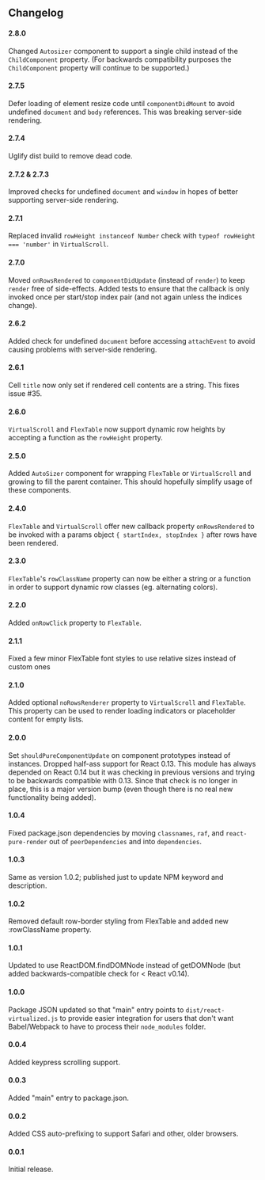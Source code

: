 Changelog
------------

#### 2.8.0
Changed `Autosizer` component to support a single child instead of the `ChildComponent` property.
(For backwards compatibility purposes the `ChildComponent` property will continue to be supported.)

#### 2.7.5
Defer loading of element resize code until `componentDidMount` to avoid undefined `document` and `body` references.
This was breaking server-side rendering.

#### 2.7.4
Uglify dist build to remove dead code.

#### 2.7.2 & 2.7.3
Improved checks for undefined `document` and `window` in hopes of better supporting server-side rendering.

#### 2.7.1
Replaced invalid `rowHeight instanceof Number` check with `typeof rowHeight === 'number'` in `VirtualScroll`.

#### 2.7.0
Moved `onRowsRendered` to `componentDidUpdate` (instead of `render`) to keep `render` free of side-effects.
Added tests to ensure that the callback is only invoked once per start/stop index pair (and not again unless the indices change).

#### 2.6.2
Added check for undefined `document` before accessing `attachEvent` to avoid causing problems with server-side rendering.

#### 2.6.1
Cell `title` now only set if rendered cell contents are a string. This fixes issue #35.

#### 2.6.0
`VirtualScroll` and `FlexTable` now support dynamic row heights by accepting a function as the `rowHeight` property.

#### 2.5.0
Added `AutoSizer` component for wrapping `FlexTable` or `VirtualScroll` and growing to fill the parent container. This should hopefully simplify usage of these components.

#### 2.4.0
`FlexTable` and `VirtualScroll` offer new callback property `onRowsRendered` to be invoked with a params object `{ startIndex, stopIndex }` after rows have been rendered.

#### 2.3.0
`FlexTable`'s `rowClassName` property can now be either a string or a function in order to support dynamic row classes (eg. alternating colors).

#### 2.2.0
Added `onRowClick` property to `FlexTable`.

#### 2.1.1
Fixed a few minor FlexTable font styles to use relative sizes instead of custom ones

#### 2.1.0
Added optional `noRowsRenderer` property to `VirtualScroll` and `FlexTable`.
This property can be used to render loading indicators or placeholder content for empty lists.

#### 2.0.0
Set `shouldPureComponentUpdate` on component prototypes instead of instances.
Dropped half-ass support for React 0.13. This module has always depended on React 0.14 but it was checking in previous versions and trying to be backwards compatible with 0.13. Since that check is no longer in place, this is a major version bump (even though there is no real new functionality being added).

#### 1.0.4
Fixed package.json dependencies by moving `classnames`, `raf`, and `react-pure-render` out of `peerDependencies` and into `dependencies`.

#### 1.0.3
Same as version 1.0.2; published just to update NPM keyword and description.

#### 1.0.2
Removed default row-border styling from FlexTable and added new :rowClassName property.

#### 1.0.1
Updated to use ReactDOM.findDOMNode instead of getDOMNode (but added backwards-compatible check for < React v0.14).

#### 1.0.0
Package JSON updated so that "main" entry points to `dist/react-virtualized.js` to provide easier integration for users that don't want Babel/Webpack to have to process their `node_modules` folder.

#### 0.0.4
Added keypress scrolling support.

#### 0.0.3
Added "main" entry to package.json.

#### 0.0.2
Added CSS auto-prefixing to support Safari and other, older browsers.

#### 0.0.1
Initial release.
